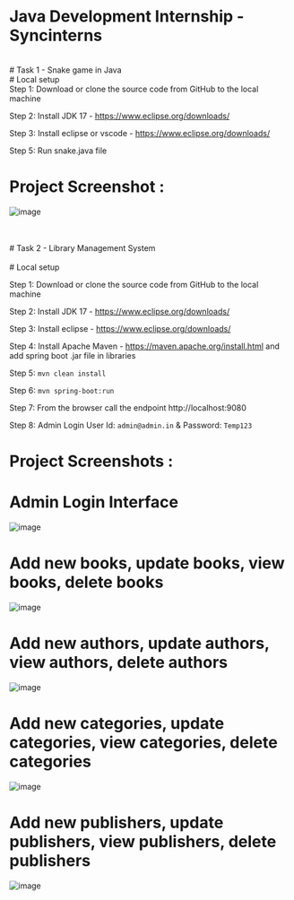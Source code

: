 # Java Development Internship - Syncinterns 
</br>
# Task 1 - Snake game in Java
</br>
# Local setup
</br>
Step 1: Download or clone the source code from GitHub to the local machine

Step 2: Install JDK 17 - https://www.eclipse.org/downloads/

Step 3: Install eclipse or vscode - https://www.eclipse.org/downloads/

Step 5: Run snake.java file 





# Project Screenshot :

![image](https://user-images.githubusercontent.com/61576958/207855088-b77ae2b3-cc65-463c-ba33-73b5d6c63594.png)


</br>
</br>
 # Task 2 - Library Management System 

</br>
</br>
# Local setup

Step 1: Download or clone the source code from GitHub to the local machine

Step 2: Install JDK 17 - https://www.eclipse.org/downloads/

Step 3: Install eclipse - https://www.eclipse.org/downloads/

Step 4: Install Apache Maven - https://maven.apache.org/install.html and add spring boot .jar file in libraries

Step 5:  ```mvn clean install```

Step 6:  ```mvn spring-boot:run```

Step 7: From the browser call the endpoint http://localhost:9080

Step 8: Admin Login User Id: ```admin@admin.in``` & Password: ```Temp123```

# Project Screenshots : 


# Admin Login Interface

![image](https://user-images.githubusercontent.com/61576958/209916423-99745162-329a-4e44-aec0-cd96804ae27c.png)


# Add new books, update books, view books, delete books

![image](https://user-images.githubusercontent.com/61576958/209916656-1398d883-2ddb-4ea2-8f87-cb4a93dc75c2.png)



# Add new authors, update authors, view authors, delete authors

![image](https://user-images.githubusercontent.com/61576958/209916523-bab59a25-5ceb-4d5d-a6c3-1e39a35dccd3.png)


# Add new categories, update categories, view categories, delete categories

![image](https://user-images.githubusercontent.com/61576958/209916567-336cd79d-bf42-4729-a3b2-44ded6c885f6.png)


# Add new publishers, update publishers, view publishers, delete publishers

![image](https://user-images.githubusercontent.com/61576958/209916800-e4c647ee-551a-414f-aa61-30748d6ca3e0.png)




